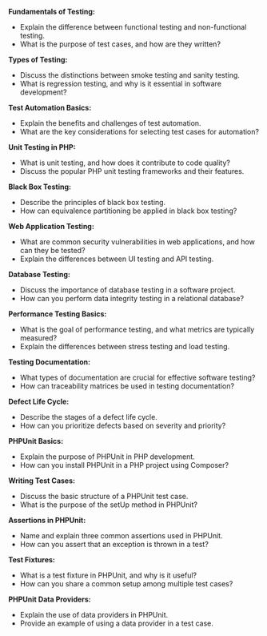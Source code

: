 **Fundamentals of Testing:**
- Explain the difference between functional testing and non-functional testing.
- What is the purpose of test cases, and how are they written?

**Types of Testing:**
- Discuss the distinctions between smoke testing and sanity testing.
- What is regression testing, and why is it essential in software development?

**Test Automation Basics:**
- Explain the benefits and challenges of test automation.
- What are the key considerations for selecting test cases for automation?

**Unit Testing in PHP:**
- What is unit testing, and how does it contribute to code quality?
- Discuss the popular PHP unit testing frameworks and their features.

**Black Box Testing:**
- Describe the principles of black box testing.
- How can equivalence partitioning be applied in black box testing?

**Web Application Testing:**
- What are common security vulnerabilities in web applications, and how can they be tested?
- Explain the differences between UI testing and API testing.

**Database Testing:**
- Discuss the importance of database testing in a software project.
- How can you perform data integrity testing in a relational database?

**Performance Testing Basics:**
- What is the goal of performance testing, and what metrics are typically measured?
- Explain the differences between stress testing and load testing.

**Testing Documentation:**
- What types of documentation are crucial for effective software testing?
- How can traceability matrices be used in testing documentation?

**Defect Life Cycle:**
- Describe the stages of a defect life cycle.
- How can you prioritize defects based on severity and priority?

**PHPUnit Basics:**
- Explain the purpose of PHPUnit in PHP development.
- How can you install PHPUnit in a PHP project using Composer?

**Writing Test Cases:**
- Discuss the basic structure of a PHPUnit test case.
- What is the purpose of the setUp method in PHPUnit?

**Assertions in PHPUnit:**
- Name and explain three common assertions used in PHPUnit.
- How can you assert that an exception is thrown in a test?

**Test Fixtures:**
- What is a test fixture in PHPUnit, and why is it useful?
- How can you share a common setup among multiple test cases?

**PHPUnit Data Providers:**
- Explain the use of data providers in PHPUnit.
- Provide an example of using a data provider in a test case.